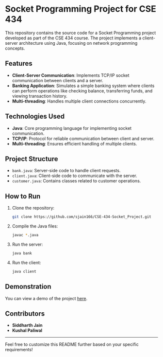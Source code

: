 # Socket Programming Project for CSE 434

This repository contains the source code for a Socket Programming project developed as part of the CSE 434 course. The project implements a client-server architecture using Java, focusing on network programming concepts.

## Features

- **Client-Server Communication**: Implements TCP/IP socket communication between clients and a server.
- **Banking Application**: Simulates a simple banking system where clients can perform operations like checking balance, transferring funds, and viewing transaction history.
- **Multi-threading**: Handles multiple client connections concurrently.

## Technologies Used

- **Java**: Core programming language for implementing socket communication.
- **TCP/IP**: Protocol for reliable communication between client and server.
- **Multi-threading**: Ensures efficient handling of multiple clients.

## Project Structure

- `bank.java`: Server-side code to handle client requests.
- `client.java`: Client-side code to communicate with the server.
- `customer.java`: Contains classes related to customer operations.

## How to Run

1. Clone the repository:
   ```bash
   git clone https://github.com/sjain166/CSE-434-Socket_Project.git
   ```
2. Compile the Java files:
   ```bash
   javac *.java
   ```
3. Run the server:
   ```bash
   java bank
   ```
4. Run the client:
   ```bash
   java client
   ```

## Demonstration

You can view a demo of the project [here](https://youtu.be/l16VSTuCzM4?si=5AhWndgmPtyHedpq).

## Contributors

- **Siddharth Jain**
- **Kushal Paliwal**

---

Feel free to customize this README further based on your specific requirements!
